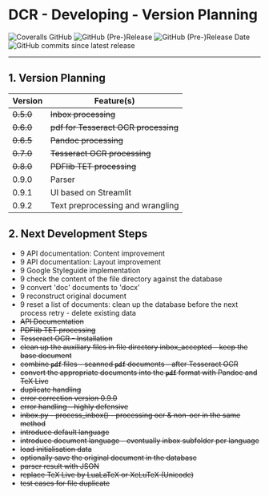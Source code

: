 # DCR - Developing - Version Planning

![Coveralls GitHub](https://img.shields.io/coveralls/github/KonnexionsGmbH/dcr.svg)
![GitHub (Pre-)Release](https://img.shields.io/github/v/release/KonnexionsGmbH/dcr?include_prereleases)
![GitHub (Pre-)Release Date](https://img.shields.io/github/release-date-pre/KonnexionsGmbh/dcr)
![GitHub commits since latest release](https://img.shields.io/github/commits-since/KonnexionsGmbH/dcr/0.9.0)

----

## 1. Version Planning

| Version   | Feature(s)                           |
|-----------|--------------------------------------|
| ~~0.5.0~~ | ~~Inbox processing~~                 |
| ~~0.6.0~~ | ~~pdf for Tesseract OCR processing~~ |
| ~~0.6.5~~ | ~~Pandoc processing~~                |
| ~~0.7.0~~ | ~~Tesseract OCR processing~~         |
| ~~0.8.0~~ | ~~PDFlib TET processing~~            |
| 0.9.0     | Parser                               |
| 0.9.1     | UI based on Streamlit                |
| 0.9.2     | Text preprocessing and wrangling     |

## 2. Next Development Steps

- 9 API documentation: Content improvement
- 9 API documentation: Layout improvement
- 9 Google Styleguide implementation
- 9 check the content of the file directory against the database
- 9 convert 'doc' documents to 'docx'
- 9 reconstruct original document
- 9 reset a list of documents: clean up the database before the next process retry - delete existing data
- ~~API Documentation~~
- ~~PDFlib TET processing~~
- ~~Tesseract OCR - Installation~~  
- ~~clean up the auxiliary files in file directory inbox_accepted - keep the base document~~
- ~~combine **`pdf`** files - scanned **`pdf`** documents - after Tesseract OCR~~
- ~~convert the appropriate documents into the **`pdf`** format with Pandoc and TeX Live~~
- ~~duplicate handling~~ 
- ~~error correction version 0.9.0~~
- ~~error handling - highly defensive~~
- ~~inbox.py - process_inbox() - processing ocr & non-ocr in the same method~~
- ~~introduce default language~~
- ~~introduce document language - eventually inbox subfolder per language~~
- ~~load initialisation data~~
- ~~optionally save the original document in the database~~
- ~~parser result with JSON~~ 
- ~~replace TeX Live by LuaLaTeX or XeLuTeX (Unicode)~~
- ~~test cases for file duplicate~~
